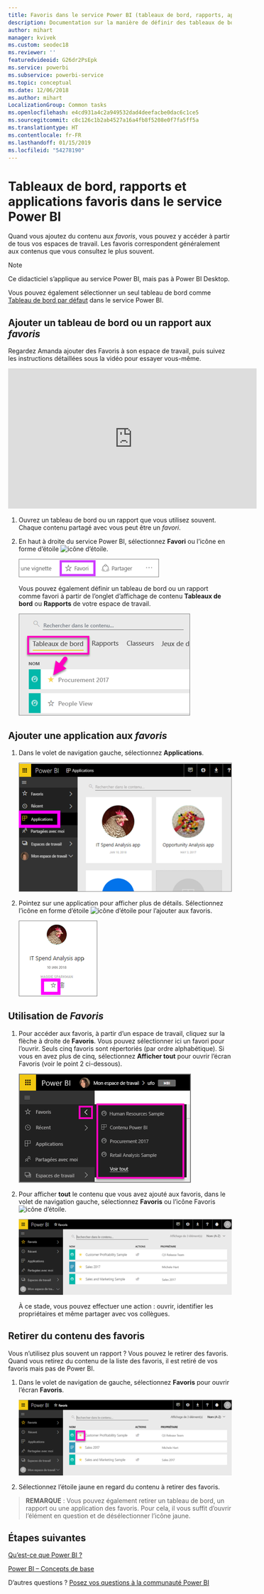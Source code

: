 ```yaml
---
title: Favoris dans le service Power BI (tableaux de bord, rapports, applications)
description: Documentation sur la manière de définir des tableaux de bord, rapports et applications en tant que favoris dans le service Power BI
author: mihart
manager: kvivek
ms.custom: seodec18
ms.reviewer: ''
featuredvideoid: G26dr2PsEpk
ms.service: powerbi
ms.subservice: powerbi-service
ms.topic: conceptual
ms.date: 12/06/2018
ms.author: mihart
LocalizationGroup: Common tasks
ms.openlocfilehash: e4cd931a4c2a949532dad4deefacbe0dac6c1ce5
ms.sourcegitcommit: c8c126c1b2ab4527a16a4fb8f5208e0f7fa5ff5a
ms.translationtype: HT
ms.contentlocale: fr-FR
ms.lasthandoff: 01/15/2019
ms.locfileid: "54278190"
---
```

# <a name="favorite-dashboards-reports-and-apps-in-power-bi-service"></a>Tableaux de bord, rapports et applications favoris dans le service Power BI
Quand vous ajoutez du contenu aux *favoris*, vous pouvez y accéder à partir de tous vos espaces de travail.  Les favoris correspondent généralement aux contenus que vous consultez le plus souvent.

> [!NOTE]
> Ce didacticiel s’applique au service Power BI, mais pas à Power BI Desktop.
> 
> 

Vous pouvez également sélectionner un seul tableau de bord comme [Tableau de bord par défaut](end-user-featured.md) dans le service Power BI.

## <a name="add-a-dashboard-or-report-as-a-favorite"></a>Ajouter un tableau de bord ou un rapport aux *favoris*
Regardez Amanda ajouter des Favoris à son espace de travail, puis suivez les instructions détaillées sous la vidéo pour essayer vous-même.

<iframe width="560" height="315" src="https://www.youtube.com/embed/G26dr2PsEpk" frameborder="0" allowfullscreen></iframe>


1. Ouvrez un tableau de bord ou un rapport que vous utilisez souvent. Chaque contenu partagé avec vous peut être un *favori*.
2. En haut à droite du service Power BI, sélectionnez **Favori** ou l’icône en forme d’étoile ![icône d’étoile](./media/end-user-favorite/power-bi-favorite-icon.png).
   
   ![Icône Favori](./media/end-user-favorite/powerbi-dashboard-favorite.png)
   
   Vous pouvez également définir un tableau de bord ou un rapport comme favori à partir de l’onglet d’affichage de contenu **Tableaux de bord** ou **Rapports** de votre espace de travail.
   
   ![onglet Tableau de bord avec une étoile jaune](./media/end-user-favorite/power-bi-dashboard-favorite.png)

## <a name="add-an-app-as-a-favorite"></a>Ajouter une application aux *favoris*

1. Dans le volet de navigation gauche, sélectionnez **Applications**.

   ![tableau de bord](./media/end-user-favorite/power-bi-favorite-apps.png)

2. Pointez sur une application pour afficher plus de détails.  Sélectionnez l’icône en forme d’étoile ![icône d’étoile](./media/end-user-favorite/power-bi-favorite-icon.png)  pour l’ajouter aux favoris.
   
   ![pointer sur une application](./media/end-user-favorite/power-bi-favorite-app.png)

## <a name="working-with-favorites"></a>Utilisation de *Favoris*
1. Pour accéder aux favoris, à partir d’un espace de travail, cliquez sur la flèche à droite de **Favoris**.  Vous pouvez sélectionner ici un favori pour l’ouvrir. Seuls cinq favoris sont répertoriés (par ordre alphabétique). Si vous en avez plus de cinq, sélectionnez **Afficher tout** pour ouvrir l’écran Favoris (voir le point 2 ci-dessous). 
   
   ![menu volant Favoris](./media/end-user-favorite/power-bi-favorite-flyout-new.png)
2. Pour afficher **tout** le contenu que vous avez ajouté aux favoris, dans le volet de navigation gauche, sélectionnez **Favoris** ou l’icône Favoris ![icône d’étoile](./media/end-user-favorite/power-bi-favorites-icon.png).  
   
    ![fenêtre Favoris](./media/end-user-favorite/power-bi-favorites-screen.png)
   
   À ce stade, vous pouvez effectuer une action : ouvrir, identifier les propriétaires et même partager avec vos collègues.

## <a name="unfavorite-content"></a>Retirer du contenu des favoris
Vous n’utilisez plus souvent un rapport ?  Vous pouvez le retirer des favoris. Quand vous retirez du contenu de la liste des favoris, il est retiré de vos favoris mais pas de Power BI.

1. Dans le volet de navigation de gauche, sélectionnez **Favoris** pour ouvrir l’écran **Favoris**.
   
   ![écran Favoris](./media/end-user-favorite/power-bi-unfavorites-screen.png)
2. Sélectionnez l’étoile jaune en regard du contenu à retirer des favoris.

> **REMARQUE** : Vous pouvez également retirer un tableau de bord, un rapport ou une application des favoris. Pour cela, il vous suffit d’ouvrir l’élément en question et de désélectionner l’icône jaune.   
> 
> 

## <a name="next-steps"></a>Étapes suivantes
[Qu’est-ce que Power BI ?](../power-bi-overview.md)

[Power BI – Concepts de base](end-user-basic-concepts.md)

D’autres questions ? [Posez vos questions à la communauté Power BI](http://community.powerbi.com/)

